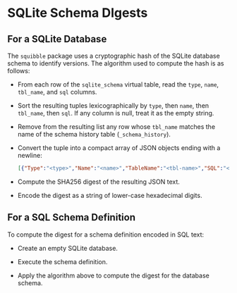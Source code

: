 # SQLite Schema DIgests

## For a SQLite Database

The `squibble` package uses a cryptographic hash of the SQLite database schema
to identify versions. The algorithm used to compute the hash is as follows:

- From each row of the `sqlite_schema` virtual table, read the `type`, `name`,
  `tbl_name`, and `sql` columns.

- Sort the resulting tuples lexicographically by `type`, then `name`, then
  `tbl_name`, then `sql`. If any column is null, treat it as the empty string.

- Remove from the resulting list any row whose `tbl_name` matches the name
  of the schema history table (`_schema_history`).

- Convert the tuple into a compact array of JSON objects ending with a newline:
   ```json
   [{"Type":"<type>","Name":"<name>","TableName":"<tbl-name>","SQL":"<sql>"},...]<NL>
   ```

- Compute the SHA256 digest of the resulting JSON text.

- Encode the digest as a string of lower-case hexadecimal digits.

## For a SQL Schema Definition

To compute the digest for a schema definition encoded in SQL text:

- Create an empty SQLite database.

- Execute the schema definition.

- Apply the algorithm above to compute the digest for the database schema.
